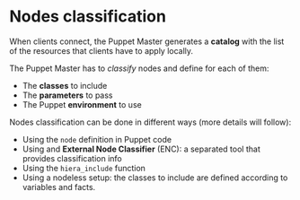 # Nodes classification

When clients connect, the Puppet Master generates a **catalog** with the list of the resources that clients have to apply locally.

The Puppet Master has to *classify* nodes and define for each of them:

- The **classes** to include
- The **parameters** to pass
- The Puppet **environment** to use

Nodes classification can be done in different ways (more details will follow):

- Using the ```node``` definition in Puppet code
- Using and **External Node Classifier** (ENC): a separated tool that provides classification info
- Using the ```hiera_include``` function
- Using a nodeless setup: the classes to include are defined according to variables and facts.

